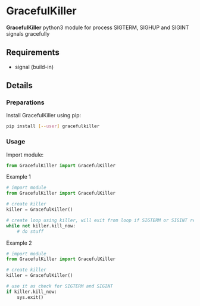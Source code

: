 # GracefulKiller #

**GracefulKiller** python3 module for process SIGTERM, SIGHUP and SIGINT signals gracefully

## Requirements ##

* signal (build-in)

## Details ##

### Preparations ###

Install GracefulKiller using pip:

```bash
pip install [--user] gracefulkiller
```

### Usage ###

Import module:

```python
from GracefulKiller import GracefulKiller
```

Example 1

```python
# import module
from GracefulKiller import GracefulKiller

# create killer
killer = GracefulKiller()

# create loop using killer, will exit from loop if SIGTERM or SIGINT received
while not killer.kill_now:
    # do stuff
```

Example 2

```python
# import module
from GracefulKiller import GracefulKiller

# create killer
killer = GracefulKiller()

# use it as check for SIGTERM and SIGINT
if killer.kill_now:
    sys.exit()
```
